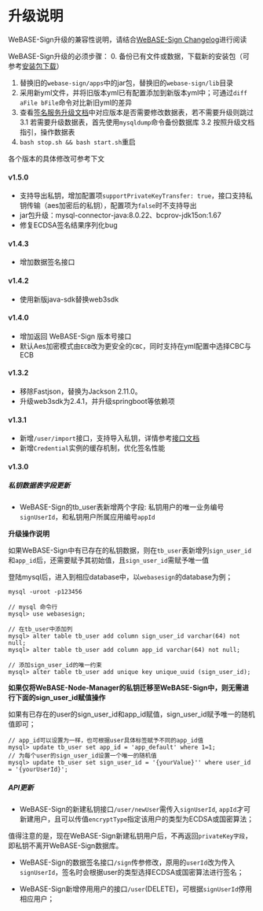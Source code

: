 # 升级说明

WeBASE-Sign升级的兼容性说明，请结合[WeBASE-Sign Changelog](https://github.com/WeBankFinTech/WeBASE-Sign)进行阅读

WeBASE-Sign升级的必须步骤：
0. 备份已有文件或数据，下载新的安装包（可参考[安装包下载](../WeBASE/mirror.html#install_package)）
1. 替换旧的`webase-sign/apps`中的jar包，替换旧的`webase-sign/lib`目录
2. 采用新yml文件，并将旧版本yml已有配置添加到新版本yml中；可通过`diff aFile bFile`命令对比新旧yml的差异
3. 查看[签名服务升级文档](../WeBASE-Sign/upgrade.html)中对应版本是否需要修改数据表，若不需要升级则跳过
    3.1 若需要升级数据表，首先使用`mysqldump`命令备份数据库
    3.2 按照升级文档指引，操作数据表
4. `bash stop.sh && bash start.sh`重启

各个版本的具体修改可参考下文

#### v1.5.0

- 支持导出私钥，增加配置项`supportPrivateKeyTransfer: true`，接口支持私钥传输（aes加密后的私钥），配置项为`false`时不支持导出
- jar包升级：mysql-connector-java:8.0.22、bcprov-jdk15on:1.67
- 修复ECDSA签名结果序列化bug

#### v1.4.3
- 增加数据签名接口

#### v1.4.2
- 使用新版java-sdk替换web3sdk

#### v1.4.0
- 增加返回 WeBASE-Sign 版本号接口
- 默认Aes加密模式由`ECB`改为更安全的`CBC`，同时支持在yml配置中选择CBC与ECB

#### v1.3.2
- 移除Fastjson，替换为Jackson 2.11.0。
- 升级web3sdk为2.4.1，并升级springboot等依赖项

#### v1.3.1
- 新增`/user/import`接口，支持导入私钥，详情参考[接口文档](./interfaces.html)
- 新增`Credential`实例的缓存机制，优化签名性能

#### v1.3.0

##### 私钥数据表字段更新
- WeBASE-Sign的tb_user表新增两个字段: 私钥用户的唯一业务编号`signUserId`，和私钥用户所属应用编号`appId`

**升级操作说明**

如果WeBASE-Sign中有已存在的私钥数据，则在`tb_user`表新增列`sign_user_id`和`app_id`后，还需要赋予其初始值，且`sign_user_id`需赋予唯一值

登陆mysql后，进入到相应database中，以`webasesign`的database为例；
```
mysql -uroot -p123456

// mysql 命令行
mysql> use webasesign;

// 在tb_user中添加列
mysql> alter table tb_user add column sign_user_id varchar(64) not null;
mysql> alter table tb_user add column app_id varchar(64) not null;

// 添加sign_user_id的唯一约束
mysql> alter table tb_user add unique key unique_uuid (sign_user_id);

```

**如果仅将WeBASE-Node-Manager的私钥迁移至WeBASE-Sign中，则无需进行下面的sign_user_id赋值操作**

如果有已存在的user的sign_user_id和app_id赋值，sign_user_id赋予唯一的随机值即可；

```
// app_id可以设置为一样，也可根据user具体标签赋予不同的app_id值
mysql> update tb_user set app_id = 'app_default' where 1=1;
// 为每个user的sign_user_id设置一个唯一的随机值
mysql> update tb_user set sign_user_id = '{yourValue}'' where user_id = '{yourUserId}';
```


##### API更新
- WeBASE-Sign的新建私钥接口`/user/newUser`需传入`signUserId`, `appId`才可新建用户，且可以传值`encryptType`指定该用户的类型为ECDSA或国密算法；

值得注意的是，现在WeBASE-Sign新建私钥用户后，不再返回`privateKey字段`，即私钥不离开WeBASE-Sign数据库。

- WeBASE-Sign的数据签名接口`/sign`传参修改，原用的`userId`改为传入`signUserId`，签名时会根据user的类型选择ECDSA或国密算法进行签名；

- WeBASE-Sign新增停用用户的接口`/user`(DELETE)，可根据`signUserId`停用相应用户；
